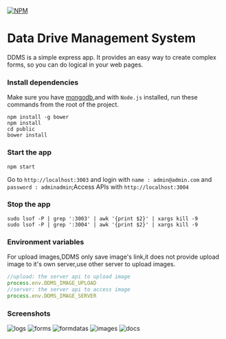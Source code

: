 [![NPM](https://nodei.co/npm/ddms.png?downloads=true&downloadRank=true&stars=true)](https://nodei.co/npm/ddms/)

Data Drive Management System
=================
DDMS is a simple express app. It provides an easy way to create complex forms, so you can do logical in your web pages.


### Install dependencies
Make sure you have [mongodb](https://www.mongodb.org/),and with `Node.js` installed, run these commands from the root of the project.
```shell
npm install -g bower
npm install
cd public
bower install
```

### Start the app
```shell
npm start
```
Go to `http://localhost:3003` and login with `name : admin@admin.com` and `password : adminadmin`;Access APIs with `http://localhost:3004`

### Stop the app
```shell
sudo lsof -P | grep ':3003' | awk '{print $2}' | xargs kill -9
sudo lsof -P | grep ':3004' | awk '{print $2}' | xargs kill -9
```

### Environment variables
For upload images,DDMS only save image's link,it does not provide upload image to it's own server,use other server to upload images.
```js
//upload: the server api to upload image
process.env.DDMS_IMAGE_UPLOAD
//server: the server api to access image
process.env.DDMS_IMAGE_SERVER
```

### Screenshots

![logs](https://cloud.githubusercontent.com/assets/799578/8326259/77246a98-1a92-11e5-8a48-314700269dfa.png)
![forms](https://cloud.githubusercontent.com/assets/799578/8326260/77255052-1a92-11e5-8c7a-3564a5a6fe5c.png)
![formdatas](https://cloud.githubusercontent.com/assets/799578/8326240/53d081a8-1a92-11e5-8618-9a7b942a890a.png)
![images](https://cloud.githubusercontent.com/assets/799578/8326258/7722163a-1a92-11e5-957a-40ba167d3167.png)
![docs](https://cloud.githubusercontent.com/assets/799578/8326257/772075a0-1a92-11e5-9525-f062cfdff8e0.png)
